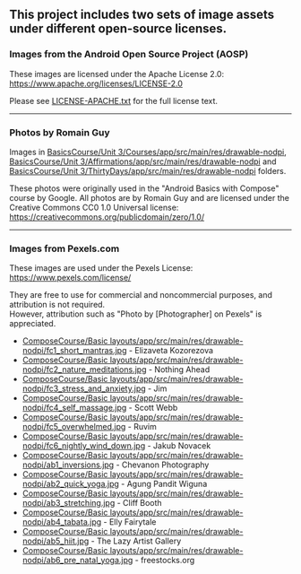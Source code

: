 ## This project includes two sets of image assets under different open-source licenses.

### Images from the Android Open Source Project (AOSP)

These images are licensed under the Apache License 2.0:
https://www.apache.org/licenses/LICENSE-2.0

Please see [LICENSE-APACHE.txt](LICENSE-APACHE.txt) for the full license text.

---

### Photos by Romain Guy

Images
in [BasicsCourse/Unit 3/Courses/app/src/main/res/drawable-nodpi](BasicsCourse/Unit%203/Courses/app/src/main/res/drawable-nodpi), [BasicsCourse/Unit 3/Affirmations/app/src/main/res/drawable-nodpi](BasicsCourse/Unit%203/Affirmations/app/src/main/res/drawable-nodpi)
and [BasicsCourse/Unit 3/ThirtyDays/app/src/main/res/drawable-nodpi](BasicsCourse/Unit%203/ThirtyDays/app/src/main/res/drawable-nodpi)
folders.

These photos were originally used in the "Android Basics with Compose" course by Google.
All photos are by Romain Guy and are licensed under the Creative Commons CC0 1.0 Universal license:
https://creativecommons.org/publicdomain/zero/1.0/

---

### Images from Pexels.com

These images are used under the Pexels License:  
https://www.pexels.com/license/

They are free to use for commercial and noncommercial purposes, and attribution is not required.  
However, attribution such as "Photo by [Photographer] on Pexels" is appreciated.

- [ComposeCourse/Basic layouts/app/src/main/res/drawable-nodpi/fc1_short_mantras.jpg](https://www.pexels.com/photo/body-of-water-view-1825206/) -
  Elizaveta Kozorezova
- [ComposeCourse/Basic layouts/app/src/main/res/drawable-nodpi/fc2_nature_meditations.jpg](https://www.pexels.com/photo/photo-of-green-leaves-3571551/) -
  Nothing Ahead
- [ComposeCourse/Basic layouts/app/src/main/res/drawable-nodpi/fc3_stress_and_anxiety.jpg](https://www.pexels.com/photo/aerial-view-of-body-of-water-1557238/) -
  Jim
- [ComposeCourse/Basic layouts/app/src/main/res/drawable-nodpi/fc4_self_massage.jpg](https://www.pexels.com/photo/photography-of-stones-1029604/) -
  Scott Webb
- [ComposeCourse/Basic layouts/app/src/main/res/drawable-nodpi/fc5_overwhelmed.jpg](https://www.pexels.com/photo/white-clouds-3560044/) -
  Ruvim
- [ComposeCourse/Basic layouts/app/src/main/res/drawable-nodpi/fc6_nightly_wind_down.jpg](https://www.pexels.com/photo/time-lapse-photo-of-stars-on-night-924824/) -
  Jakub Novacek
- [ComposeCourse/Basic layouts/app/src/main/res/drawable-nodpi/ab1_inversions.jpg](https://www.pexels.com/photo/low-angle-view-of-woman-relaxing-on-beach-against-blue-sky-317157/) -
  Chevanon Photography
- [ComposeCourse/Basic layouts/app/src/main/res/drawable-nodpi/ab2_quick_yoga.jpg](https://www.pexels.com/photo/photo-of-woman-stretching-her-body-1812964/) -
  Agung Pandit Wiguna
- [ComposeCourse/Basic layouts/app/src/main/res/drawable-nodpi/ab3_stretching.jpg](https://www.pexels.com/photo/photo-of-women-stretching-together-4056723/) -
  Cliff Booth
- [ComposeCourse/Basic layouts/app/src/main/res/drawable-nodpi/ab4_tabata.jpg](https://www.pexels.com/photo/fashion-man-people-art-4662438/) -
  Elly Fairytale
- [ComposeCourse/Basic layouts/app/src/main/res/drawable-nodpi/ab5_hiit.jpg](https://www.pexels.com/photo/man-wearing-white-pants-under-blue-sky-999309/) -
  The Lazy Artist Gallery
- [ComposeCourse/Basic layouts/app/src/main/res/drawable-nodpi/ab6_pre_natal_yoga.jpg](https://www.pexels.com/photo/woman-doing-yoga-396133/) -
  freestocks.org
